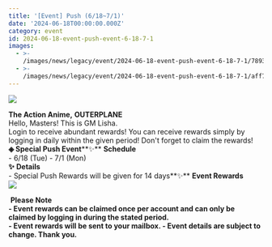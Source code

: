 ```yaml
---
title: '[Event] Push (6/18~7/1)'
date: '2024-06-18T00:00:00.000Z'
category: event
id: 2024-06-18-event-push-event-6-18-7-1
images:
  - >-
    /images/news/legacy/event/2024-06-18-event-push-event-6-18-7-1/78933287dd38475aa79934cd937ad938.webp
  - >-
    /images/news/legacy/event/2024-06-18-event-push-event-6-18-7-1/aff798889d6a43b8b40ed23870084875.webp
---
```


![](/images/news/legacy/event/2024-06-18-event-push-event-6-18-7-1/78933287dd38475aa79934cd937ad938.webp)  

**The Action Anime,** **OUTERPLANE**          
Hello, Masters! This is GM Lisha.  
Login to receive abundant rewards! You can receive rewards simply by logging in daily within the given period! Don't forget to claim the rewards! **◈ Special Push Event****✨** **Schedule**      
\- 6/18 (Tue) - 7/1 (Mon)  
**✨** **Details**     
\- Special Push Rewards will be given for 14 days**✨** **Event Rewards**  
![](/images/news/legacy/event/2024-06-18-event-push-event-6-18-7-1/aff798889d6a43b8b40ed23870084875.webp)  
  
 ****Please Note**  
\- Event rewards can be claimed once per account and can only be claimed by logging in during the stated period.  
\- Event rewards will be sent to your mailbox. - Event details are subject to change. Thank you.**
